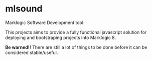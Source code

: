 # mlsound
Marklogic Software Development tool.

This projects aims to provide a fully functional javascript solution for deploying and bootstraping projects into Marklogic 8.

**Be warned!!** There are still a lot of things to be done before it can be considered stable/useful.

